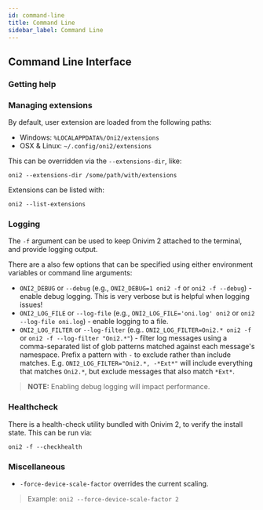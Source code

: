 ```yaml
---
id: command-line
title: Command Line
sidebar_label: Command Line
---
```


## Command Line Interface

### Getting help

### Managing extensions

By default, user extension are loaded from the following paths:

- Windows: `%LOCALAPPDATA%/Oni2/extensions` 
- OSX & Linux: `~/.config/oni2/extensions`

This can be overridden via the `--extensions-dir`, like:

```
oni2 --extensions-dir /some/path/with/extensions
```

Extensions can be listed with:
```
oni2 --list-extensions
```

### Logging

The `-f` argument can be used to keep Onivim 2 attached to the terminal,
and provide logging output.

There are a also few options that can be specified using either environment variables or command line arguments:
- `ONI2_DEBUG` or `--debug` (e.g., `ONI2_DEBUG=1 oni2 -f` or `oni2 -f --debug`) - enable debug logging. This is very verbose but is helpful when logging issues!
- `ONI2_LOG_FILE` or `--log-file` (e.g., `ONI2_LOG_FILE='oni.log' oni2` or `oni2 --log-file oni.log`) - enable logging to a file.
- `ONI2_LOG_FILTER` or `--log-filter` (e.g.. `ONI2_LOG_FILTER=Oni2.* oni2 -f` or `oni2 -f --log-filter "Oni2.*"`) - filter log messages using a comma-separated list of glob patterns matched against each message's namespace. Prefix a pattern with `-` to exclude rather than include matches. E.g. `ONI2_LOG_FILTER="Oni2.*, -*Ext*"` will include everything that matches `Oni2.*`, but exclude messages that also match `*Ext*`.

> __NOTE:__ Enabling debug logging will impact performance.

### Healthcheck

There is a health-check utility bundled with Onivim 2, to verify the install
state. This can be run via:

```
oni2 -f --checkhealth
```

### Miscellaneous

- `-force-device-scale-factor` overrides the current scaling. 

> Example: `oni2 --force-device-scale-factor 2`
